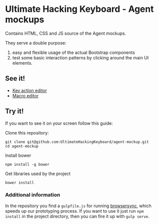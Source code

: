 # Ultimate Hacking Keyboard - Agent mockups

Contains HTML, CSS and JS source of the Agent mockups.

They serve a double purpose:
1. easy and flexible usage of the actual Bootstrap components
2. test some basic interaction patterns by clicking around the main UI elements.

## See it!
* [Key action editor](#)
* [Macro editor](#)

## Try it!
If you want to see it on your screen follow this guide:

Clone this repository:
```
git clone git@github.com:UltimateHackingKeyboard/agent-mockup.git
cd agent-mockup
```

Install bower
```
npm install -g bower
```

Get libraries used by the project
```
bower install
```

### Additional information
In the repository you find a `gulpfile.js` for running [browsersync](https://www.browsersync.io/), which speeds up our prototyping process. If you want to use it just run `npm install` in the project directory, then you can fire it up with `gulp serve`.
